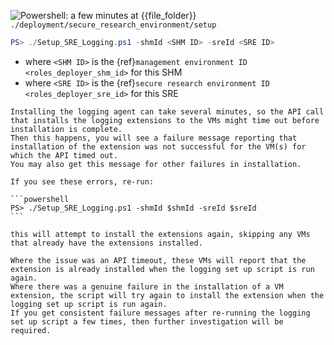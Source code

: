 ![Powershell: a few minutes](https://img.shields.io/static/v1?style=for-the-badge&logo=powershell&label=local&color=blue&message=a%20few%20minutes) at {{file_folder}} `./deployment/secure_research_environment/setup`

```powershell
PS> ./Setup_SRE_Logging.ps1 -shmId <SHM ID> -sreId <SRE ID>
```

- where `<SHM ID>` is the {ref}`management environment ID <roles_deployer_shm_id>` for this SHM
- where `<SRE ID>` is the {ref}`secure research environment ID <roles_deployer_sre_id>` for this SRE

````{error}
Installing the logging agent can take several minutes, so the API call that installs the logging extensions to the VMs might time out before installation is complete.
Then this happens, you will see a failure message reporting that installation of the extension was not successful for the VM(s) for which the API timed out.
You may also get this message for other failures in installation.

If you see these errors, re-run:

```powershell
PS> ./Setup_SRE_Logging.ps1 -shmId $shmId -sreId $sreId
```

this will attempt to install the extensions again, skipping any VMs that already have the extensions installed.

Where the issue was an API timeout, these VMs will report that the extension is already installed when the logging set up script is run again.
Where there was a genuine failure in the installation of a VM extension, the script will try again to install the extension when the logging set up script is run again.
If you get consistent failure messages after re-running the logging set up script a few times, then further investigation will be required.
````
